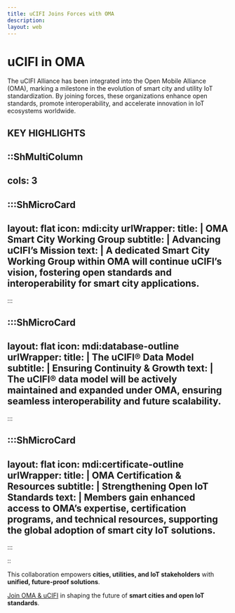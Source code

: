```yaml
---
title: uCIFI Joins Forces with OMA
description:
layout: web
---
```

# uCIFI in OMA
The uCIFI Alliance has been integrated into the Open Mobile Alliance (OMA), marking a milestone in the evolution of smart city and utility IoT standardization. By joining forces, these organizations enhance open standards, promote interoperability, and accelerate innovation in IoT ecosystems worldwide.

## KEY HIGHLIGHTS

::ShMultiColumn
---
cols: 3
---

:::ShMicroCard
---
layout: flat
icon: mdi:city
urlWrapper: 
title: |
    OMA Smart City Working Group
subtitle: |
    Advancing uCIFI’s Mission
text: |
    A dedicated **Smart City Working Group** within OMA will continue **uCIFI’s vision**, fostering open standards and interoperability for smart city applications.
---
:::

:::ShMicroCard
---
layout: flat
icon: mdi:database-outline
urlWrapper: 
title: |
    The uCIFI® Data Model
subtitle: |
    Ensuring Continuity & Growth
text: |
    The **uCIFI® data model** will be actively maintained and expanded under OMA, ensuring **seamless interoperability and future scalability**.
---
:::

:::ShMicroCard
---
layout: flat
icon: mdi:certificate-outline
urlWrapper: 
title: |
    OMA Certification & Resources
subtitle: |
    Strengthening Open IoT Standards
text: |
    Members gain **enhanced access to OMA’s expertise, certification programs, and technical resources**, supporting the global adoption of **smart city IoT solutions**.
---
:::

::

This collaboration empowers **cities, utilities, and IoT stakeholders** with **unified, future-proof solutions**.  

[Join OMA & uCIFI](/join/#joining-oma) in shaping the future of **smart cities and open IoT standards**.